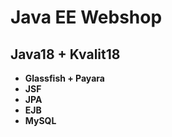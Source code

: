 # Java EE Webshop
## Java18 + Kvalit18

- **Glassfish + Payara**
- **JSF**
- **JPA**
- **EJB**
- **MySQL**

